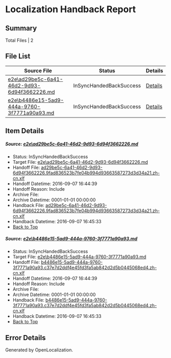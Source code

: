 # <a name='report-top'></a> Localization Handback Report

## Summary
 Total Files | 2

## File List
 Source File | Status | Details 
 ----------- | ------ | ------- 
 [e2e\ad29be5c-6a41-46d2-9d93-6d94f3662226.md](https://github.com/OpenLocalizationTestOrg/ol-test0/blob/9385eb47e46e9987f676bdfeaa94b5ecfa021358/e2e/ad29be5c-6a41-46d2-9d93-6d94f3662226.md) | InSyncHandedBackSuccess | [Details](#9e164a8799a66e73d9178eff86f28f4ade9268eb1)
 [e2e\b4486e15-5ad9-444a-9760-3f7771a90a93.md](https://github.com/OpenLocalizationTestOrg/ol-test0/blob/9385eb47e46e9987f676bdfeaa94b5ecfa021358/e2e/b4486e15-5ad9-444a-9760-3f7771a90a93.md) | InSyncHandedBackSuccess | [Details](#6c1003ff519065278b5048321c0286bb40b518012)

## Item Details
##### <a name='9e164a8799a66e73d9178eff86f28f4ade9268eb1'></a> Source: [e2e\ad29be5c-6a41-46d2-9d93-6d94f3662226.md](https://github.com/OpenLocalizationTestOrg/ol-test0/blob/9385eb47e46e9987f676bdfeaa94b5ecfa021358/e2e/ad29be5c-6a41-46d2-9d93-6d94f3662226.md)
* Status: InSyncHandedBackSuccess
* Target File: [e2e\ad29be5c-6a41-46d2-9d93-6d94f3662226.md](https://github.com/OpenLocalizationTestOrg/ol-test0-zhcn/blob/4ec1b83fb0a3bf0fe18041bb385ad793dd002eb3/e2e/ad29be5c-6a41-46d2-9d93-6d94f3662226.md)
* Handoff File: [ad29be5c-6a41-46d2-9d93-6d94f3662226.9fad836523b7fe04b994d93663587273d3d34a21.zh-cn.xlf](https://github.com/OpenLocalizationTestOrg/ol-test0-handoff/blob/1b969df42fd0c52c1617ae79404d42c2134e3eaa/ol-handoff/OpenLocalizationTestOrg/ol-test0-zhcn/ci/high/ad29be5c-6a41-46d2-9d93-6d94f3662226.9fad836523b7fe04b994d93663587273d3d34a21.zh-cn.xlf)
* Handoff Datetime: 2016-09-07 16:44:39
* Handoff Reason: Include
* Archive File: 
* Archive Datetime: 0001-01-01 00:00:00
* Handback File: [ad29be5c-6a41-46d2-9d93-6d94f3662226.9fad836523b7fe04b994d93663587273d3d34a21.zh-cn.xlf](https://github.com/OpenLocalizationTestOrg/ol-test0-handback/blob/9315489d585d12d662f348e9a611956489b910c6/ol-handback/OpenLocalizationTestOrg/ol-test0-zhcn/ci/high/ad29be5c-6a41-46d2-9d93-6d94f3662226.9fad836523b7fe04b994d93663587273d3d34a21.zh-cn.xlf)
* Handback Datetime: 2016-09-07 16:45:33
* [Back to Top](#report-top)

##### <a name='6c1003ff519065278b5048321c0286bb40b518012'></a> Source: [e2e\b4486e15-5ad9-444a-9760-3f7771a90a93.md](https://github.com/OpenLocalizationTestOrg/ol-test0/blob/9385eb47e46e9987f676bdfeaa94b5ecfa021358/e2e/b4486e15-5ad9-444a-9760-3f7771a90a93.md)
* Status: InSyncHandedBackSuccess
* Target File: [e2e\b4486e15-5ad9-444a-9760-3f7771a90a93.md](https://github.com/OpenLocalizationTestOrg/ol-test0-zhcn/blob/4ec1b83fb0a3bf0fe18041bb385ad793dd002eb3/e2e/b4486e15-5ad9-444a-9760-3f7771a90a93.md)
* Handoff File: [b4486e15-5ad9-444a-9760-3f7771a90a93.c37e7d2ddf4e45fd3fa5ab842d2d5b0445068ed4.zh-cn.xlf](https://github.com/OpenLocalizationTestOrg/ol-test0-handoff/blob/1b969df42fd0c52c1617ae79404d42c2134e3eaa/ol-handoff/OpenLocalizationTestOrg/ol-test0-zhcn/ci/high/b4486e15-5ad9-444a-9760-3f7771a90a93.c37e7d2ddf4e45fd3fa5ab842d2d5b0445068ed4.zh-cn.xlf)
* Handoff Datetime: 2016-09-07 16:44:39
* Handoff Reason: Include
* Archive File: 
* Archive Datetime: 0001-01-01 00:00:00
* Handback File: [b4486e15-5ad9-444a-9760-3f7771a90a93.c37e7d2ddf4e45fd3fa5ab842d2d5b0445068ed4.zh-cn.xlf](https://github.com/OpenLocalizationTestOrg/ol-test0-handback/blob/9315489d585d12d662f348e9a611956489b910c6/ol-handback/OpenLocalizationTestOrg/ol-test0-zhcn/ci/high/b4486e15-5ad9-444a-9760-3f7771a90a93.c37e7d2ddf4e45fd3fa5ab842d2d5b0445068ed4.zh-cn.xlf)
* Handback Datetime: 2016-09-07 16:45:33
* [Back to Top](#report-top)


## Error Details

Generated by OpenLocalization.
